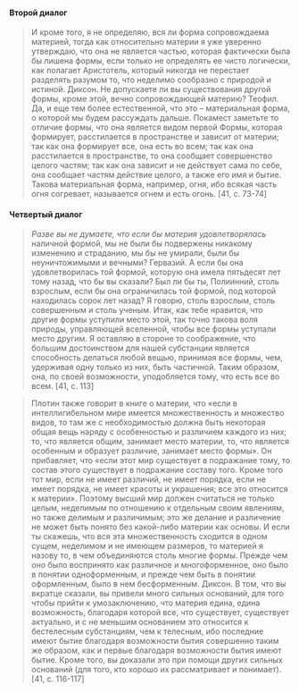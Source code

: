 #### Второй диалог
>И кроме того, я не определяю, вся ли форма сопровождаема материей, тогда как относительно материи я уже уверенно утверждаю, что она не является частью, которая фактически была бы лишена формы, если только не определять ее чисто логически, как полагает Аристотель, который никогда не перестает разделять разумом то, что неделимо сообразно с природой и истиной.
>Диксон. Не допускаете ли вы существования другой формы, кроме этой, вечно сопровождающей материю?
>Теофил. Да, и еще тем более естественной, что это – материальная форма, о которой мы будем рассуждать дальше. Покамест заметьте то отличие формы, что она является видом первой Формы, которая формирует, расстилается в пространстве и зависит от материи; так как она формирует все, она есть во всем; так как она расстилается в пространстве, то она сообщает совершенство целого частям; так как она зависит и не действует сама по себе, она сообщает частям действие целого, а также его имя и бытие. Такова материальная форма, например, огня, ибо всякая часть огня согревает, называется огнем и есть огонь. [41, c. 73-74]
#### Четвертый диалог
>_Разве вы не думаете, что если бы материя удовлетворялась_ наличной формой, мы не были бы подвержены никакому изменению и страданию, мы бы не умирали, были бы неуничтожимыми и вечными? 
>Гервазий. А если бы она удовлетворилась той формой, которую она имела пятьдесят лет тому назад, что бы вы сказали? Был ли бы ты, Полиинний, столь взрослым, если бы она ограничилась той формой, под которой находилась сорок лет назад? Я говорю, столь взрослым, столь совершенным и столь ученым. Итак, как тебе нравится, что другие формы уступили место этой, так точно такова воля природы, управляющей вселенной, чтобы все формы уступали место другим. Я оставляю в стороне то соображение, что большим достоинством для нашей субстанции является способность делаться любой вещью, принимая все формы, чем, удерживая одну только из них, быть частичной. Таким образом, она, по своей возможности, уподобляется тому, что есть все во всем. [41, c. 113]

>Плотин также говорит в книге о материи, что «если в интеллигибельном мире имеется множественность и множество видов, то там же с необходимостью должна быть некоторая общая вещь наряду с особенностью и различием каждого из них; то, что является общим, занимает место материи, то, что является особенным и образует различие, занимает место формы». Он прибавляет, что «если этот мир существует в подражание тому, то состав этого существует в подражание составу того. Кроме того тот мир, если не имеет различий, не имеет порядка, если не имеет порядка, не имеет красоты и украшения; все это относится к материи». Поэтому высший мир должен считаться не только целым, неделимым по отношению к отдельным своим явлениям, но также делимым и различимым; это же делание и различение не может быть понято без какой-либо материи как основы. И если ты скажешь, что вся эта множественность сходится в одном сущем, неделимом и не имеющем размеров, то материей я назову то, в чем объединяются столь многие формы. Прежде чем оно было воспринято как различное и многоформенное, оно было в понятии одноформенным, и прежде чем быть в понятии оформленным, было в нем бесформенным. 
>Диксон. В том, что вы вкратце сказали, вы привели много сильных оснований, для того чтобы прийти к умозаключению, что материя едина, едина возможность, благодаря которой все, что существует, существует актуально, и с не меньшим основанием это относится к бестелесным субстанциям, чем к телесным, ибо последние имеют бытие благодаря возможности бытия совершенно таким же образом, как и первые благодаря возможности бытия имеют бытие. Кроме того, вы доказали это при помощи других сильных оснований (для того, кто хорошо их рассматривает и понимает). [41, c. 116-117]
